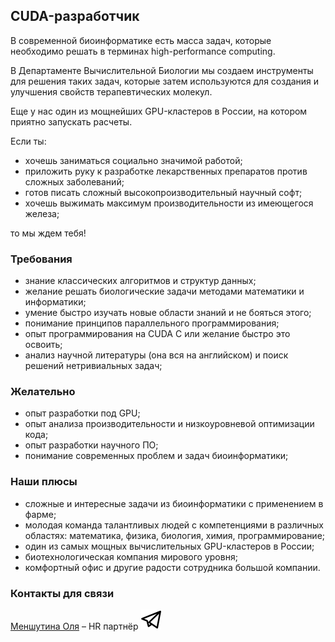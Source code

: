 ## CUDA-разработчик

В современной биоинформатике есть масса задач, которые необходимо решать в терминах high-performance computing. 

В Департаменте Вычислительной Биологии мы создаем инструменты для решения таких задач, которые затем используются для создания и улучшения свойств терапевтических молекул. 

Еще у нас один из мощнейших GPU-кластеров в России, на котором приятно запускать расчеты.

Если ты:
- хочешь заниматься социально значимой работой;
- приложить руку к разработке лекарственных препаратов против сложных заболеваний;
- готов писать сложный высокопроизводительный научный софт;
- хочешь выжимать максимум производительности из имеющегося железа;
 
 то мы ждем тебя!

### Требования
- знание классических алгоритмов и структур данных;
- желание решать биологические задачи методами математики и информатики;
- умение быстро изучать новые области знаний и не бояться этого;
- понимание принципов параллельного программирования;
- опыт программирования на CUDA C или желание быстро это освоить;
- анализ научной литературы (она вся на английском) и поиск решений нетривиальных задач;

### Желательно
- опыт разработки под GPU;
- опыт анализа производительности и низкоуровневой оптимизации кода;
- опыт разработки научного ПО;
- понимание современных проблем и задач биоинформатики;

### Наши плюсы
- сложные и интересные задачи из биоинформатики с применением в фарме;
- молодая команда талантливых людей с компетенциями в различных областях: математика, физика, биология, химия, программирование;
- один из самых мощных вычислительных GPU-кластеров в России;
- биотехнологическая компания мирового уровня;
- комфортный офис и другие радости сотрудника большой компании.

### Контакты для связи
[Меншутина Оля](mailto:menshutina@biocad.ru) – HR партнёр [ ![@Mensh](/img/telegram.png) ](https://telegram.me/Mensh)
